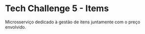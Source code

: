 # Tech Challenge 5 - Items
Microsserviço dedicado à gestão de itens juntamente com o preço envolvido.
